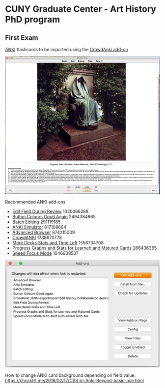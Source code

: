 # CUNY Graduate Center - Art History PhD program

## First Exam

[ANKI](https://apps.ankiweb.net) flashcards to be imported using the [CrowdAnki add-on](https://ankiweb.net/shared/info/1788670778)

![ANKI ScreenShot](/images/ANKI_ScreenShot.png)

Recommended ANKI add-ons
- [Edit Field During Review](https://ankiweb.net/shared/info/1020366288) 1020366288
- [Button Colours Good Again](https://ankiweb.net/shared/info/2494384865) 2494384865
- [Batch Editing](https://ankiweb.net/shared/info/291119185) 291119185
- [ANKI Simulator](https://ankiweb.net/shared/info/817108664) 817108664
- [Advanced Browser](https://ankiweb.net/shared/info/874215009) 874215009
- [CrowdANKI](https://ankiweb.net/shared/info/1788670778) 1788670778
- [More Decks Stats and Time Left](https://ankiweb.net/shared/info/1556734708) 1556734708
- [Progress Graphs and Stats for Learned and Matured Cards](https://ankiweb.net/shared/info/266436365) 266436365
- [Speed Focus Mode](https://ankiweb.net/shared/info/1046608507) 1046608507

![ANKI add-ons](/images/ANKI_add-ons.png)

How to change ANKI card background depending on field value: https://chrisk91.me/2018/02/17/CSS-in-Anki-Beyond-basic-use.html
